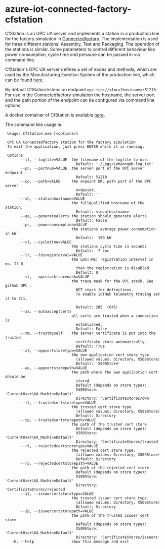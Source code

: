 # azure-iot-connected-factory-cfstation

CfStation is an OPC UA server and implements a station in a production line for the factory simulation in [Connectedfactory](https://github.com/Azure/azure-iot-connected-factory).
The implementation is used for three different stations: Assembly, Test and Packaging. The operation of the stations is similar. Some parameters to control different behaviour like power consumption, cycle time and pressure can be passed in via command line.

CfStation's OPC UA server defines a set of nodes and methods, which are used by the Manufacturing Exection System of the production line, which can be found [here](https://github.com/hansgschossmann/azure-iot-connected-factory-cfmes).

By default CfStation listens on endpoint `opc.tcp://<localhostname>:51210`.
For use in the Connectedfactory simulation the hostname, the server port and the path portion of the endpoint can be configured via command line options.

A docker container of CfStation is available [here](https://hub.docker.com/r/hansgschossmann/azure-iot-connected-factory-cfstation).

The command line usage is:

     Usage: CfStation.exe [<options>]

     OPC UA Connectedfactory station for the factory simulation
     To exit the application, just press ENTER while it is running.

     Options:
           --lf, --logfile=VALUE  the filename of the logfile to use.
                                    Default: './Logs/johanngnb.log.txt'
           --pn, --portnum=VALUE  the server port of the OPC server endpoint.
                                    Default: 51210
           --op, --path=VALUE     the enpoint URL path part of the OPC server
                                    endpoint.
                                    Default: ''
           --sh, --stationhostname=VALUE
                                  the fullqualified hostname of the station.
                                    Default: <localhostname>
           --ga, --generatealerts the station should generate alerts.
                                    Default: False
           --pc, --powerconsumption=VALUE
                                  the stations average power consumption in kW
                                    Default:  150 kW
           --ct, --cycletime=VALUE
                                  the stations cycle time in seconds
                                    Default:  7 sec
           --lr, --ldsreginterval=VALUE
                                  the LDS(-ME) registration interval in ms. If 0,
                                    then the registration is disabled.
                                    Default: 0
           --st, --opcstacktracemask=VALUE
                                  the trace mask for the OPC stack. See github OPC .
                                    NET stack for definitions.
                                    To enable IoTHub telemetry tracing set it to 711.

                                    Default: 285  (645)
           --aa, --autoacceptcerts
                                  all certs are trusted when a connection is
                                    established.
                                    Default: False
           --tm, --trustmyself    the server certificate is put into the trusted
                                    certificate store automatically.
                                    Default: True
           --at, --appcertstoretype=VALUE
                                  the own application cert store type.
                                    (allowed values: Directory, X509Store)
                                    Default: 'X509Store'
           --ap, --appcertstorepath=VALUE
                                  the path where the own application cert should be
                                    stored
                                    Default (depends on store type):
                                    X509Store: 'CurrentUser\UA_MachineDefault'
                                    Directory: 'CertificateStores/own'
           --tt, --trustedcertstoretype=VALUE
                                  the trusted cert store type.
                                    (allowed values: Directory, X509Store)
                                    Default: Directory
           --tp, --trustedcertstorepath=VALUE
                                  the path of the trusted cert store
                                    Default (depends on store type):
                                    X509Store: 'CurrentUser\UA_MachineDefault'
                                    Directory: 'CertificateStores/trusted'
           --rt, --rejectedcertstoretype=VALUE
                                  the rejected cert store type.
                                    (allowed values: Directory, X509Store)
                                    Default: Directory
           --rp, --rejectedcertstorepath=VALUE
                                  the path of the rejected cert store
                                    Default (depends on store type):
                                    X509Store: 'CurrentUser\UA_MachineDefault'
                                    Directory: 'CertificateStores/rejected'
           --it, --issuercertstoretype=VALUE
                                  the trusted issuer cert store type.
                                    (allowed values: Directory, X509Store)
                                    Default: Directory
           --ip, --issuercertstorepath=VALUE
                                  the path of the trusted issuer cert store
                                    Default (depends on store type):
                                    X509Store: 'CurrentUser\UA_MachineDefault'
                                    Directory: 'CertificateStores/issuers'
       -h, --help                 show this message and exit

